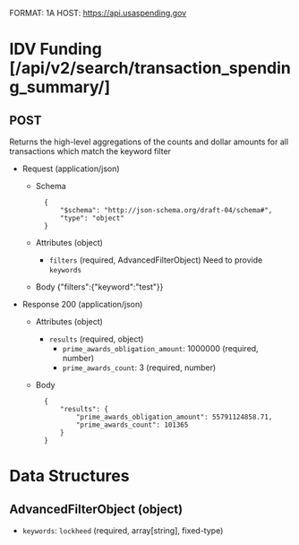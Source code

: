 FORMAT: 1A
HOST: https://api.usaspending.gov

# IDV Funding [/api/v2/search/transaction_spending_summary/]

## POST

Returns the high-level aggregations of the counts and dollar amounts for all transactions which match the keyword filter

+ Request (application/json)
    + Schema

            {
                "$schema": "http://json-schema.org/draft-04/schema#",
                "type": "object"
            }

    + Attributes (object)
        + `filters` (required, AdvancedFilterObject)
            Need to provide `keywords`
            
    + Body
        {"filters":{"keyword":"test"}}

+ Response 200 (application/json)
    + Attributes (object)
        + `results` (required, object)
            - `prime_awards_obligation_amount`: 1000000 (required, number)
            - `prime_awards_count`: 3 (required, number)

    + Body

            {
                "results": {
                    "prime_awards_obligation_amount": 55791124858.71,
                    "prime_awards_count": 101365
                }
            }

# Data Structures

## AdvancedFilterObject (object)
+ `keywords`: `lockheed` (required, array[string], fixed-type)